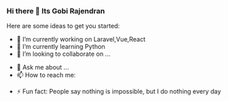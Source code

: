 ### Hi there 👋 Its Gobi Rajendran

<!--
**githubgobi/githubgobi** is a ✨ _special_ ✨ repository because its `README.md` (this file) appears on your GitHub profile.
-->
Here are some ideas to get you started:

- 🔭 I’m currently working on Laravel,Vue,React
- 🌱 I’m currently learning Python
- 👯 I’m looking to collaborate on ...
<!--- 🤔 I’m looking for help with ... -->
- 💬 Ask me about ...
- 📫 How to reach me: 
<!--- 😄 Pronouns: ...-->
- ⚡ Fun fact: People say nothing is impossible, but I do nothing every day

